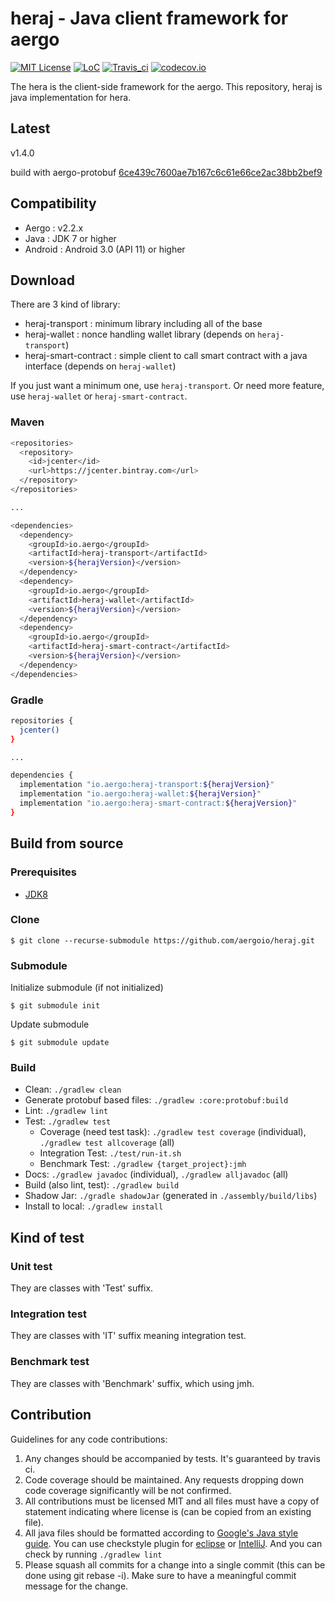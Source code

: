 # heraj - Java client framework for aergo

[![MIT License](https://img.shields.io/badge/license-MIT-blue.svg)](https://opensource.org/licenses/MIT)
[![LoC](https://tokei.rs/b1/github/aergoio/heraj)](https://github.com/aergoio/heraj)
[![Travis_ci](https://travis-ci.org/aergoio/heraj.svg?branch=develop)](https://travis-ci.org/aergoio/heraj)
[![codecov.io](http://codecov.io/github/aergoio/heraj/coverage.svg?branch=develop)](http://codecov.io/github/aergoio/heraj?branch=develop)

The hera is the client-side framework for the aergo.
This repository, heraj is java implementation for hera.

## Latest

v1.4.0

build with aergo-protobuf [6ce439c7600ae7b167c6c61e66ce2ac38bb2bef9](https://github.com/aergoio/aergo-protobuf/commits/6ce439c7600ae7b167c6c61e66ce2ac38bb2bef9)

## Compatibility

* Aergo : v2.2.x
* Java : JDK 7 or higher
* Android : Android 3.0 (API 11) or higher

## Download

There are 3 kind of library:

* heraj-transport : minimum library including all of the base
* heraj-wallet : nonce handling wallet library (depends on `heraj-transport`)
* heraj-smart-contract : simple client to call smart contract with a java interface (depends on `heraj-wallet`)

If you just want a minimum one, use `heraj-transport`. Or need more feature, use `heraj-wallet` or `heraj-smart-contract`.

### Maven

```sh
<repositories>
  <repository>
    <id>jcenter</id>
    <url>https://jcenter.bintray.com</url>
  </repository>
</repositories>

...

<dependencies>
  <dependency>
    <groupId>io.aergo</groupId>
    <artifactId>heraj-transport</artifactId>
    <version>${herajVersion}</version>
  </dependency>
  <dependency>
    <groupId>io.aergo</groupId>
    <artifactId>heraj-wallet</artifactId>
    <version>${herajVersion}</version>
  </dependency>
  <dependency>
    <groupId>io.aergo</groupId>
    <artifactId>heraj-smart-contract</artifactId>
    <version>${herajVersion}</version>
  </dependency>
</dependencies>
```

### Gradle

```sh
repositories {
  jcenter()
}

...

dependencies {
  implementation "io.aergo:heraj-transport:${herajVersion}"
  implementation "io.aergo:heraj-wallet:${herajVersion}"
  implementation "io.aergo:heraj-smart-contract:${herajVersion}"
}
```

## Build from source

### Prerequisites

- [JDK8](https://openjdk.java.net/projects/jdk8/)

### Clone

```console
$ git clone --recurse-submodule https://github.com/aergoio/heraj.git
```

### Submodule

Initialize submodule (if not initialized)

```console
$ git submodule init
```

Update submodule

```console
$ git submodule update
```

### Build

- Clean: `./gradlew clean`
- Generate protobuf based files: `./gradlew :core:protobuf:build`
- Lint: `./gradlew lint`
- Test: `./gradlew test`
  - Coverage (need test task): `./gradlew test coverage` (individual), `./gradlew test allcoverage` (all)
  - Integration Test: `./test/run-it.sh`
  - Benchmark Test: `./gradlew {target_project}:jmh`
- Docs: `./gradlew javadoc` (individual), `./gradlew alljavadoc` (all)
- Build (also lint, test): `./gradlew build`
- Shadow Jar: `./gradle shadowJar` (generated in `./assembly/build/libs`)
- Install to local: `./gradlew install`

## Kind of test

### Unit test

They are classes with 'Test' suffix.

### Integration test

They are classes with 'IT' suffix meaning integration test.

### Benchmark test

They are classes with 'Benchmark' suffix, which using jmh.

## Contribution

Guidelines for any code contributions:

1. Any changes should be accompanied by tests. It's guaranteed by travis ci.
2. Code coverage should be maintained. Any requests dropping down code coverage significantly will be not confirmed.
3. All contributions must be licensed MIT and all files must have a copy of statement indicating where license is (can be copied from an existing file).
4. All java files should be formatted according to [Google's Java style guide](http://google.github.io/styleguide/javaguide.html). You can use checkstyle plugin for [eclipse](https://checkstyle.org/eclipse-cs/#!/) or [IntelliJ](https://plugins.jetbrains.com/plugin/1065-checkstyle-idea). And you can check by running `./gradlew lint`
5. Please squash all commits for a change into a single commit (this can be done using git rebase -i). Make sure to have a meaningful commit message for the change.
